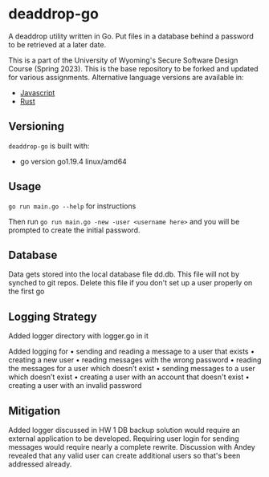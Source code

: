 # deaddrop-go

A deaddrop utility written in Go. Put files in a database behind a password to be retrieved at a later date.

This is a part of the University of Wyoming's Secure Software Design Course (Spring 2023). This is the base repository to be forked and updated for various assignments. Alternative language versions are available in:
- [Javascript](https://github.com/andey-robins/deaddrop-js)
- [Rust](https://github.com/andey-robins/deaddrop-rs)

## Versioning

`deaddrop-go` is built with:
- go version go1.19.4 linux/amd64

## Usage

`go run main.go --help` for instructions

Then run `go run main.go -new -user <username here>` and you will be prompted to create the initial password.

## Database

Data gets stored into the local database file dd.db. This file will not by synched to git repos. Delete this file if you don't set up a user properly on the first go

## Logging Strategy

Added logger directory with logger.go in it

Added logging for 
• sending and reading a message to a user that exists
• creating a new user
• reading messages with the wrong password
• reading the messages for a user which doesn’t exist
• sending messages to a user which doesn’t exist
• creating a user with an account that doesn't exist
• creating a user with an invalid password

## Mitigation

Added logger discussed in HW 1
DB backup solution would require an external application to be developed. 
Requiring user login for sending messages would require nearly a complete rewrite.
Discussion with Andey revealed that any valid user can create additional users so that's been addressed already.
